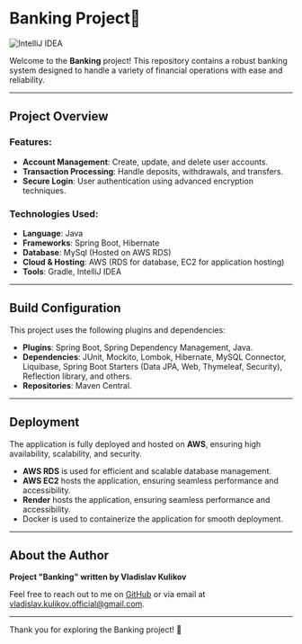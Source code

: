 # Banking Project🚀

![IntelliJ IDEA](https://img.shields.io/badge/IDE-IntelliJ%20IDEA-blue?style=flat&logo=intellij-idea&logoColor=white)

Welcome to the **Banking** project! This repository contains a robust banking system designed to handle a variety of financial operations with ease and reliability.

---

## Project Overview

### Features:
- **Account Management**: Create, update, and delete user accounts.
- **Transaction Processing**: Handle deposits, withdrawals, and transfers.
- **Secure Login**: User authentication using advanced encryption techniques.

### Technologies Used:
- **Language**: Java  
- **Frameworks**: Spring Boot, Hibernate  
- **Database**: MySql (Hosted on AWS RDS)  
- **Cloud & Hosting**: AWS (RDS for database, EC2 for application hosting)  
- **Tools**: Gradle, IntelliJ IDEA  

---

## Build Configuration

This project uses the following plugins and dependencies:
- **Plugins**: Spring Boot, Spring Dependency Management, Java.  
- **Dependencies**: JUnit, Mockito, Lombok, Hibernate, MySQL Connector, Liquibase, Spring Boot Starters (Data JPA, Web, Thymeleaf, Security), Reflection library, and others.  
- **Repositories**: Maven Central.  

---

## Deployment

The application is fully deployed and hosted on **AWS**, ensuring high availability, scalability, and security.  
- **AWS RDS** is used for efficient and scalable database management.  
- **AWS EC2** hosts the application, ensuring seamless performance and accessibility.
- **Render** hosts the application, ensuring seamless performance and accessibility.
- Docker is used to containerize the application for smooth deployment.  

---

## About the Author

**Project "Banking" written by Vladislav Kulikov**  

Feel free to reach out to me on [GitHub](https://github.com/VladKuli) or via email at [vladislav.kulikov.official@gmail.com](mailto:vladislav.kulikov.official@gmail.com).  

---

Thank you for exploring the Banking project! 🚀  
